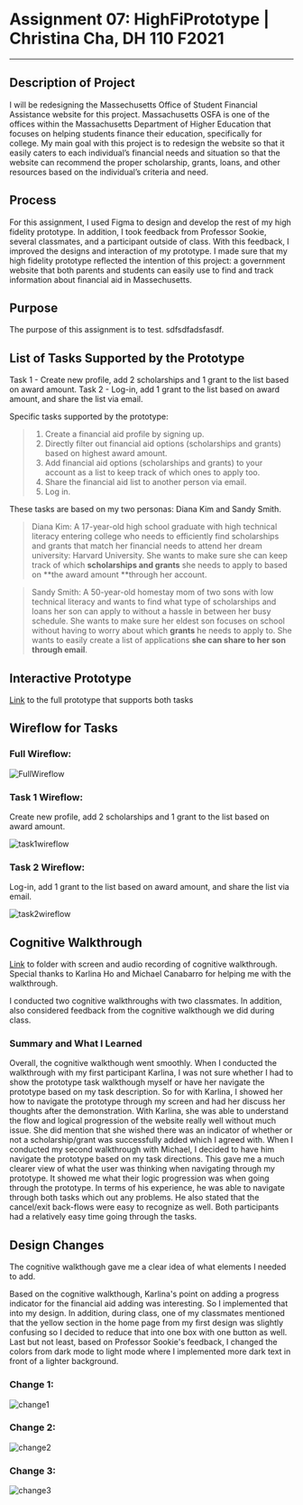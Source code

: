 # Assignment 07: HighFiPrototype | Christina Cha, DH 110 F2021
---
## Description of Project
I will be redesigning the Massechusetts Office of Student Financial Assistance website for this project. Massachusetts OSFA is one of the offices within the Massachusetts Department of Higher Education that focuses on helping students finance their education, specifically for college. My main goal with this project is to redesign the website so that it easily caters to each individual’s financial needs and situation so that the website can recommend the proper scholarship, grants, loans, and other resources based on the individual’s criteria and need.

## Process
For this assignment, I used Figma to design and develop the rest of my high fidelity prototype. In addition, I took feedback from Professor Sookie, several classmates, and a participant outside of class. With this feedback, I improved the designs and interaction of my prototype.  I made sure that my high fidelity prototype reflected the intention of this project: a government website that both parents and students can easily use to find and track information about financial aid in Massechusetts.

## Purpose
The purpose of this assignment is to test. sdfsdfadsfasdf.

## List of Tasks Supported by the Prototype

Task 1 - Create new profile, add 2 scholarships and 1 grant to the list based on award amount. 
Task 2 - Log-in, add 1 grant to the list based on award amount, and share the list via email. 

Specific tasks supported by the prototype:
> 1. Create a financial aid profile by signing up. 
> 2. Directly filter out financial aid options (scholarships and grants) based on highest award amount.
> 3. Add financial aid options (scholarships and grants) to your account as a list to keep track of which ones to apply too.
> 4. Share the financial aid list to another person via email.
> 5. Log in. 

These tasks are based on my two personas: Diana Kim and Sandy Smith.

> Diana Kim: A 17-year-old high school graduate with high technical literacy entering college who needs to efficiently find scholarships and grants that match her financial needs to attend her dream university: Harvard University. She wants to make sure she can keep track of which **scholarships and grants** she needs to apply to based on **the award amount **through her account.

> Sandy Smith: A 50-year-old homestay mom of two sons with low technical literacy and wants to find what type of scholarships and loans her son can apply to without a hassle in between her busy schedule. She wants to make sure her eldest son focuses on school without having to worry about which **grants** he needs to apply to. She wants to easily create a list of applications **she can share to her son through email**.


## Interactive Prototype 
[Link](https://www.figma.com/proto/hfFBBF6VnWhNXI6mfQEOqD/Assignment07?page-id=26%3A1646&node-id=127%3A3744&viewport=241%2C48%2C0.17&scaling=min-zoom&starting-point-node-id=127%3A3744) to the full prototype that supports both tasks

## Wireflow for Tasks

### Full Wireflow: 
![FullWireflow](FULLFLOW.png)

### Task 1 Wireflow: 
Create new profile, add 2 scholarships and 1 grant to the list based on award amount. 

![task1wireflow](wireflow_task1.png)

### Task 2 Wireflow: 
Log-in, add 1 grant to the list based on award amount, and share the list via email. 

![task2wireflow](wireflow_task2.png)

## Cognitive Walkthrough
[Link](https://drive.google.com/file/d/1oVHaI5hgrsCfUm65sewfxODjMSF4pSFr/view?usp=sharing) to folder with screen and audio recording of cognitive walkthrough. Special thanks to Karlina Ho and Michael Canabarro for helping me with the walkthrough.

I conducted two cognitive walkthroughs with two classmates. In addition, also considered feedback from the cognitive walkthough we did during class.

### Summary and What I Learned
Overall, the cognitive walkthough went smoothly. When I conducted the walkthrough with my first participant Karlina, I was not sure whether I had to show the prototype task walkthough myself or have her navigate the prototype based on my task description. So for with Karlina, I showed her how to navigate the prototype through my screen and had her discuss her thoughts after the demonstration. With Karlina, she was able to understand the flow and logical progression of the website really well without much issue. She did mention that she wished there was an indicator of whether or not a scholarship/grant was successfully added which I agreed with. When I conducted my second walkthrough with Michael, I decided to have him navigate the prototype based on my task directions. This gave me a much clearer view of what the user was thinking when navigating through my prototype. It showed me what their logic progression was when going through the prototype. In terms of his experience, he was able to navigate through both tasks which out any problems. He also stated that the cancel/exit back-flows were easy to recognize as well. Both participants had a relatively easy time going through the tasks. 

## Design Changes
The cognitive walkthough gave me a clear idea of what elements I needed to add. 

Based on the cognitive walkthough, Karlina's point on adding a progress indicator for the financial aid adding was interesting. So I implemented that into my design. In addition, during class, one of my classmates mentioned that the yellow section in the home page from my first design was slightly confusing so I decided to reduce that into one box with one button as well. Last but not least, based on Professor Sookie's feedback, I changed the colors from dark mode to light mode where I implemented more dark text in front of a lighter background. 

### Change 1: 
![change1](CHANGE_1.png)

### Change 2: 
![change2](CHANGE_2.png)

### Change 3: 
![change3](CHANGE_3.png)

